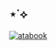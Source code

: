 ## ⋆˙⟡

[![atabook](https://img.shields.io/badge/ata-%20-9cba9b?style=flat&logoColor=white&labelColor=9cba9b&color=9cba9b)](https://whatsurnamegirlfriend.atabook.org/)

